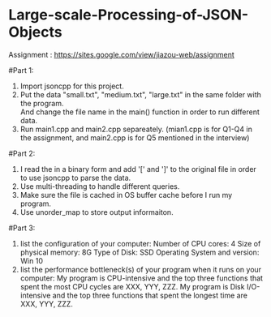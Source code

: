 # Large-scale-Processing-of-JSON-Objects
Assignment : https://sites.google.com/view/jiazou-web/assignment

#Part 1:
1. Import jsoncpp for this project.
2. Put the data "small.txt", "medium.txt", "large.txt" in the same folder with the program. 
<br/>And change the file name in the main() function in order to run different data.
3. Run main1.cpp and main2.cpp separeately. (mian1.cpp is for Q1-Q4 in the assignment, and main2.cpp is for Q5 mentioned in the interview)

#Part 2:
1. I read the in a binary form and add '[' and ']' to the original file in order to use jsoncpp to parse the data.
2. Use multi-threading to handle different queries.
3. Make sure the file is cached in OS buffer cache before I run my program.
4. Use unorder_map to store output informaiton.

#Part 3:
1. list the configuration of your computer: 
Number of CPU cores: 4
Size of physical memory: 8G
Type of Disk: SSD
Operating System and version: Win 10
2.  list the performance bottleneck(s) of your program when it runs on your computer:
My program is CPU-intensive and the top three functions that spent the most CPU cycles are XXX, YYY, ZZZ.
My program is Disk I/O-intensive and the top three functions that spent the longest time are XXX, YYY,  ZZZ.

